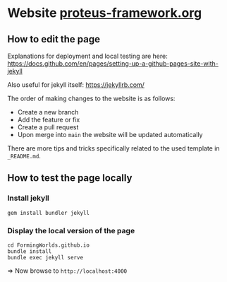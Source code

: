 # Website [proteus-framework.org](https://proteus-framework.org)

## How to edit the page

Explanations for deployment and local testing are here:
https://docs.github.com/en/pages/setting-up-a-github-pages-site-with-jekyll

Also useful for jekyll itself: https://jekyllrb.com/

The order of making changes to the website is as follows:
- Create a new branch
- Add the feature or fix
- Create a pull request
- Upon merge into `main` the website will be updated automatically

There are more tips and tricks specifically related to the used template in `_README.md`.

## How to test the page locally

### Install jekyll
```
gem install bundler jekyll
```

### Display the local version of the page
```
cd FormingWorlds.github.io
bundle install
bundle exec jekyll serve
````
=> Now browse to `http://localhost:4000`
